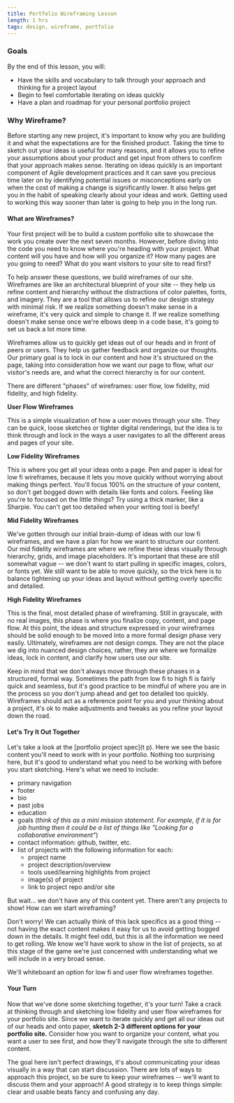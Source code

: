 ```yaml
---
title: Portfolio Wireframing Lesson
length: 1 hrs
tags: design, wireframe, portfolio
---
```


### Goals

By the end of this lesson, you will:

* Have the skills and vocabulary to talk through your approach and thinking for a project layout
* Begin to feel comfortable iterating on ideas quickly
* Have a plan and roadmap for your personal portfolio project


### Why Wireframe?

Before starting any new project, it's important to know why you are building it and what the expectations are for the finished product. Taking the time to sketch out your ideas is useful for many reasons, and it allows you to refine your assumptions about your product and get input from others to confirm that your approach makes sense. Iterating on ideas quickly is an important component of Agile development practices and it can save you precious time later on by identifying potential issues or misconceptions early on when the cost of making a change is significantly lower. It also helps get you in the habit of speaking clearly about your ideas and work. Getting used to working this way sooner than later is going to help you in the long run.


#### What are Wireframes?

Your first project will be to build a custom portfolio site to showcase the work you create over the next seven months. However, before diving into the code you need to know where you're heading with your project. What content will you have and how will you organize it? How many pages are you going to need? What do you want visitors to your site to read first?

To help answer these questions, we build wireframes of our site. Wireframes are like an architectural blueprint of your site -- they help us refine content and hierarchy without the distractions of color palettes, fonts, and imagery. They are a tool that allows us to refine our design strategy with minimal risk. If we realize something doesn't make sense in a wireframe, it's very quick and simple to change it. If we realize something doesn't make sense once we're elbows deep in a code base, it's going to set us back a lot more time.

Wireframes allow us to quickly get ideas out of our heads and in front of peers or users. They help us gather feedback and organize our thoughts. Our primary goal is to lock in our content and how it's structured on the page, taking into consideration how we want our page to flow, what our visitor's needs are, and what the correct hierarchy is for our content.

There are different "phases" of wireframes: user flow, low fidelity, mid fidelity, and high fidelity.

**User Flow Wireframes**

This is a simple visualization of how a user moves through your site. They can be quick, loose sketches or tighter digital renderings, but the idea is to think through and lock in the ways a user navigates to all the different areas and pages of your site.

**Low Fidelity Wireframes**

This is where you get all your ideas onto a page. Pen and paper is ideal for low fi wireframes, because it lets you move quickly without worrying about making things perfect. You'll focus 100% on the structure of your content, so don't get bogged down with details like fonts and colors. Feeling like you're to focused on the little things? Try using a thick marker, like a Sharpie. You can't get too detailed when your writing tool is beefy!

**Mid Fidelity Wireframes**

We've gotten through our initial brain-dump of ideas with our low fi wireframes, and we have a plan for how we want to structure our content. Our mid fidelity wireframes are where we refine these ideas visually through hierarchy, grids, and image placeholders. It's important that these are still somewhat vague -- we don't want to start pulling in specific images, colors, or fonts yet. We still want to be able to move quickly, so the trick here is to balance tightening up your ideas and layout without getting overly specific and detailed.

**High Fidelity Wireframes**

This is the final, most detailed phase of wireframing. Still in grayscale, with no real images, this phase is where you finalize copy, content, and page flow. At this point, the ideas and structure expressed in your wireframes should be solid enough to be moved into a more formal design phase very easily. Ultimately, wireframes are not design comps. They are not the place we dig into nuanced design choices, rather, they are where we formalize ideas, lock in content, and clarify how users use our site.

Keep in mind that we don't always move through these phases in a structured, formal way. Sometimes the path from low fi to high fi is fairly quick and seamless, but it's good practice to be mindful of where you are in the process so you don't jump ahead and get too detailed too quickly. Wireframes should act as a reference point for you and your thinking about a project, it's ok to make adjustments and tweaks as you refine your layout down the road.


#### Let's Try It Out Together

Let's take a look at the [portfolio project spec](t p). Here we see the basic content you'll need to work with in your portfolio. Nothing too surprising here, but it's good to understand what you need to be working with before you start sketching. Here's what we need to include:

- primary navigation
- footer
- bio
- past jobs
- education
- goals (*think of this as a mini mission statement. For example, if it is for job hunting then it could be a list of things like "Looking for a collaborative environment"*)
- contact information: github, twitter, etc.
- list of projects with the following information for each:
    + project name
    + project description/overview
    + tools used/learning highlights from project
    + image(s) of project
    + link to project repo and/or site

But wait... we don't have any of this content yet. There aren't any projects to show! How can we start wireframing?

Don't worry! We can actually think of this lack specifics as a good thing -- not having the exact content makes it easy for us to avoid getting bogged down in the details. It might feel odd, but this is all the information we need to get rolling. We know we'll have work to show in the list of projects, so at this stage of the game we're just concerned with understanding what we will include in a very broad sense.

We'll whiteboard an option for low fi and user flow wireframes together.


#### Your Turn

Now that we've done some sketching together, it's your turn! Take a crack at thinking through and sketching low fidelity and user flow wireframes for your portfolio site. Since we want to iterate quickly and get all our ideas out of our heads and onto paper, **sketch 2-3 different options for your portfolio site.** Consider how you want to organize your content, what you want a user to see first, and how they'll navigate through the site to different content.

The goal here isn't perfect drawings, it's about communicating your ideas visually in a way that can start discussion. There are lots of ways to approach this project, so be sure to keep your wireframes -- we'll want to discuss them and your approach! A good strategy is to keep things simple: clear and usable beats fancy and confusing any day.
